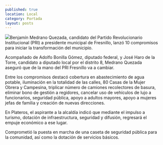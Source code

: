 ```yaml
---
published: true
location: Local
category: Portada
layout: posts
---
```


![](http://i.imgur.com/3yiad6Zm.jpg)Benjamín Medrano Quezada, candidato del Partido Revolucionario Institucional (PRI) a presidente municipal de Fresnillo, lanzó 10 compromisos para iniciar la transformación del municipio.

Acompañado de Adolfo Bonilla Gómez, diputado federal, y José Haro de la Torre, candidato a diputado local por el distrito 8, Medrano Quezada aseguró que de la mano del PRI Fresnillo va a cambiar.

Entre los compromisos destacó cobertura en abastecimiento de agua potable, iluminación en la totalidad de las calles, 80 Casas de la Mujer Obrera y Campesina, triplicar número de camiones recolectores de basura, eliminar bono de gestión a regidores, cancelar uso de vehículos de lujo a funcionarios, seguridad pública, apoyo a adultos mayores, apoyo a mujeres jefas de familia y creación de nuevas direcciones. 

En Plateros, el aspirante a la alcaldía indicó que mediante el impulso a turismo, dotación de infraestructura, seguridad y difusión, regresará el empuje económico a ese lugar.

Comprometió la puesta en marcha de una caseta de seguridad pública para la comunidad, así como la dotación de servicios básicos.
